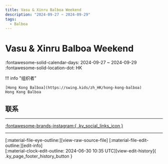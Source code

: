 ```yaml
---
title: Vasu & Xinru Balboa Weekend
description: "2024-09-27 ~ 2024-09-29"
tags:
  - Balboa
---
```


# Vasu & Xinru Balboa Weekend 

:fontawesome-solid-calendar-days: 2024-09-27 ~ 2024-09-29  
:fontawesome-solid-location-dot: HK  

!!! info "组织者"

    [Hong Kong Balboa](https://swing.kids/zh_HK/hong-kong-balboa)  
    Hong Kong Balboa  

## 联系


---

 [:fontawesome-brands-instagram:{ .ky_social_links_icon }](https://instagram.com/hongkongbalboa)

---

<div class="ky_page_footer" markdown>
<div class="ky_page_footer_trailing" markdown="span">
[:material-file-eye-outline:][view-raw-source-file]
[:material-file-edit-outline:][edit-info]
</div>
<div class="ky_page_footer_leading" markdown="span">
[:material-clock-edit-outline: 2024-06-30 10:35 UTC][view-edit-history]{ .ky_page_footer_history_button }
</div>
</div>

[view-raw-source-file]: https://github.com/swingdance/events/blob/main/2024/zh_HK/vasu-n-xinru-balboa-weekend-2024.json "查看原始源文件"
[edit-info]: https://github.com/swingdance/events/issues/new?assignees=&labels=update+event&projects=&template=03-update_entity.yml&title=Update%20Event%3A%202024%2Fzh_HK%20%E2%80%A2%20Vasu%20%26%20Xinru%20Balboa%20Weekend&region=zh_HK&year=2024&id=vasu-n-xinru-balboa-weekend-2024&name=Vasu%20%26%20Xinru%20Balboa%20Weekend&org_id=hong-kong-balboa "编辑信息"

[view-edit-history]: https://github.com/swingdance/events/commits/main/2024/zh_HK/vasu-n-xinru-balboa-weekend-2024.json "查看编辑历史"
